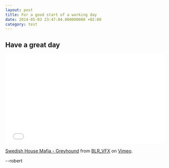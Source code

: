 ```yaml
---
layout: post
title: For a good start of a working day
date: 2014-05-03 23:47:04.000000000 +02:00
category: test
---
```

## Have a great day

<iframe src="//player.vimeo.com/video/75755258" width="500" height="281" frameborder="0" webkitallowfullscreen mozallowfullscreen allowfullscreen></iframe> <p><a href="http://vimeo.com/75755258">Swedish House Mafia - Greyhound</a> from <a href="http://vimeo.com/biglazyrobot">BLR_VFX</a> on <a href="https://vimeo.com">Vimeo</a>.</p>

--robert